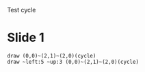 Test cycle

# Slide 1

```diagram
draw (0,0)~(2,1)~(2,0)(cycle)
draw ~left:5 ~up:3 (0,0)~(2,1)~(2,0)(cycle)
```
